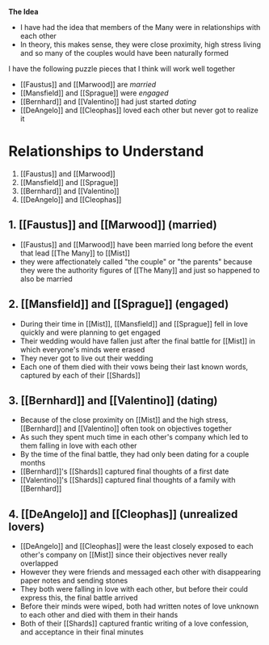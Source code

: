 **The Idea**
- I have had the idea that members of the Many were in relationships with each other
- In theory, this makes sense, they were close proximity, high stress living and so many of the couples would have been naturally formed

I have the following puzzle pieces that I think will work well together
- [[Faustus]] and [[Marwood]] are *married*
- [[Mansfield]] and [[Sprague]] were *engaged*
- [[Bernhard]] and [[Valentino]] had just started *dating*
- [[DeAngelo]] and [[Cleophas]] loved each other but never got to realize it
# Relationships to Understand
1. [[Faustus]] and [[Marwood]]
2. [[Mansfield]] and [[Sprague]]
3. [[Bernhard]] and [[Valentino]]
4. [[DeAngelo]] and [[Cleophas]]
## 1. [[Faustus]] and [[Marwood]] (married)
- [[Faustus]] and [[Marwood]] have been married long before the event that lead [[The Many]] to [[Mist]]
- they were affectionately called "the couple" or "the parents" because they were the authority figures of [[The Many]] and just so happened to also be married 
## 2. [[Mansfield]] and [[Sprague]] (engaged)
- During their time in [[Mist]], [[Mansfield]] and [[Sprague]] fell in love quickly and were planning to get engaged
- Their wedding would have fallen just after the final battle for [[Mist]] in which everyone's minds were erased 
- They never got to live out their wedding
- Each one of them died with their vows being their last known words, captured by each of their [[Shards]]
## 3. [[Bernhard]] and [[Valentino]] (dating)
- Because of the close proximity on [[Mist]] and the high stress, [[Bernhard]] and [[Valentino]] often took on objectives together
- As such they spent much time in each other's company which led to them falling in love with each other
- By the time of the final battle, they had only been dating for a couple months 
- [[Bernhard]]'s [[Shards]] captured final thoughts of a first date
- [[Valentino]]'s [[Shards]] captured final thoughts of a family with [[Bernhard]]
## 4. [[DeAngelo]] and [[Cleophas]] (unrealized lovers)
- [[DeAngelo]] and [[Cleophas]] were the least closely exposed to each other's company on [[Mist]] since their objectives never really overlapped 
- However they were friends and messaged each other with disappearing paper notes and sending stones 
- They both were falling in love with each other, but before their could express this, the final battle arrived 
- Before their minds were wiped, both had written notes of love unknown to each other and died with them in their hands
- Both of their [[Shards]] captured frantic writing of a love confession, and acceptance in their final minutes 